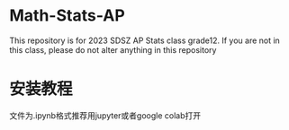 # Math-Stats-AP
This repository is for 2023 SDSZ AP Stats class grade12. If you are not in this class, please do not alter anything in this repository

# 安装教程
文件为.ipynb格式推荐用jupyter或者google colab打开
